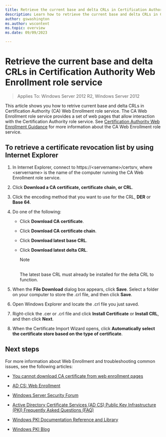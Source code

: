 ```yaml
---
title: Retrieve the current base and delta CRLs in Certification Authority Web Enrollment role service
description: Learn how to retrieve the current base and delta CRLs in CA Web Enrollment role service
author: gswashington
ms.author: wscontent
ms.topic: overview
ms.date: 09/09/2023

---
```


# Retrieve the current base and delta CRLs in Certification Authority Web Enrollment role service

>Applies To: Windows Server 2012 R2, Windows Server 2012

This article shows you how to retrive current base and delta CRLs in Certification Authority (CA) Web Enrollment role service. The CA Web Enrollment role service provides a set of web pages that allow interaction with the Certification Authority role service. See [Certification Authority Web Enrollment Guidance](/certification-authority-role.md) for more information about the CA Web Enrollment role service.

## To retrieve a certificate revocation list by using Internet Explorer

1.  In Internet Explorer, connect to https://\<servername\>/certsrv, where \<servername\> is the name of the computer running the CA Web Enrollment role service.

2.  Click **Download a CA certificate, certificate chain, or CRL**.

3.  Click the encoding method that you want to use for the CRL, **DER** or **Base 64**.

4.  Do one of the following:

      - Click **Download CA certificate**.

      - Click **Download CA certificate chain**.

      - Click **Download latest base CRL**.

      - Click **Download latest delta CRL**.


        > [!NOTE]
        > <BR>The latest base CRL must already be installed for the delta CRL to function.


5.  When the **File Download** dialog box appears, click **Save**. Select a folder on your computer to store the .crl file, and then click **Save**.

6.  Open Windows Explorer and locate the .crl file you just saved.

7.  Right-click the .cer or .crl file and click **Install Certificate** or **Install CRL**, and then click **Next**.

8.  When the Certificate Import Wizard opens, click **Automatically select the certificate store based on the type of certificate**.

## Next steps

For more information about Web Enrollment and troubleshooting common issues, see the following articles:

- [You cannot download CA certificate from web enrollment pages](https://social.technet.microsoft.com/wiki/contents/articles/you-cannot-download-ca-certificate-from-web-enrollment-pages.aspx)

- [AD CS: Web Enrollment](https://technet.microsoft.com/library/cc732517.aspx)

- [Windows Server Security Forum](https://aka.ms/adcsforum)

- [Active Directory Certificate Services (AD CS) Public Key Infrastructure (PKI) Frequently Asked Questions (FAQ)](https://aka.ms/adcsfaq)

- [Windows PKI Documentation Reference and Library](https://social.technet.microsoft.com/wiki/contents/articles/987.windows-pki-documentation-reference-and-library.aspx)

- [Windows PKI Blog](https://blogs.technet.com/b/pki/)